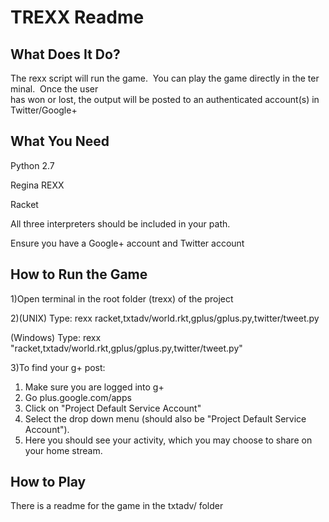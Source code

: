 ﻿TREXX Readme  
============  
  
What Does It Do?  
----------------
The rexx script will run the game.  You can play the game directly in the terminal.  Once the user has won or lost, the output will be posted to an authenticated account(s) in Twitter/Google+
  
What You Need  
-------------
Python 2.7

Regina REXX

Racket

All three interpreters should be included in your path.

Ensure you have a Google+ account and Twitter account


  
How to Run the Game  
-------------------
1)Open terminal in the root folder (trexx) of the project

2)(UNIX) Type: rexx racket,txtadv/world.rkt,gplus/gplus.py,twitter/tweet.py

  (Windows) Type: rexx "racket,txtadv/world.rkt,gplus/gplus.py,twitter/tweet.py"

3)To find your g+ post:
  1. Make sure you are logged into g+
  2. Go plus.google.com/apps
  3. Click on "Project Default Service Account"
  4. Select the drop down menu (should also be "Project Default Service Account").
  5. Here you should see your activity, which you may choose to share on your home stream.
  
How to Play  
-----------
There is a readme for the game in the txtadv/ folder
